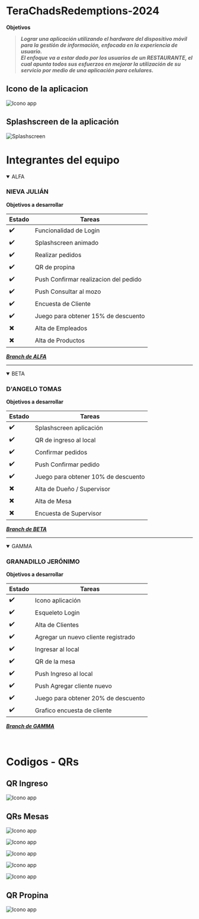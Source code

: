 # TeraChadsRedemptions-2024


**Objetivos**

> ***Lograr una aplicación utilizando el hardware del dispositivo móvil para la gestión de información, enfocada en la experiencia de usuario.***<br>
> ***El enfoque va a estar dado por los usuarios de un RESTAURANTE, el cual apunta todos sus esfuerzos en mejorar la utilización de su servicio por medio de una aplicación para celulares.***

## Icono de la aplicacion
![Icono app][icono-app]

[icono-app]: ./src/assets/imagenes/icon.png

## Splashscreen de la aplicación
![Splashscreen][splash-app]

[splash-app]: ./resources/splash.png


# Integrantes del equipo

<details open>

<summary>ALFA</summary>

### NIEVA JULIÁN

**Objetivos a desarrollar**

| Estado|    Tareas              |
| ----- |   -------              |
|   ✔️ | Funcionalidad de Login |
|   ✔️ | Splashscreen animado|
|   ✔️ | Realizar pedidos|
|   ✔️ | QR de propina|
|   ✔️ | Push Confirmar realizacion del pedido|
|   ✔️ | Push Consultar al mozo|
|   ✔️ | Encuesta de Cliente|
|   ✔️ | Juego para obtener 15% de descuento|  
|   ✖️ | Alta de Empleados |
|   ✖️ | Alta de Productos|

***[Branch de ALFA](https://github.com/JulianNieva/TeraChadsRedemptions-2024/tree/alfa)***

</details>

-----

<details open>

<summary>BETA</summary>

### D'ANGELO TOMAS

**Objetivos a desarrollar**

| Estado|    Tareas              |
| ----- |   -------              |
|   ✔️ | Splashscreen aplicación     |
|   ✔️ | QR de ingreso al local|
|   ✔️ | Confirmar pedidos|
|   ✔️ | Push Confirmar pedido|
|   ✔️ |  Juego para obtener 10% de descuento| 
|   ✖️ | Alta de Dueño / Supervisor |
|   ✖️ | Alta de Mesa|
|   ✖️ | Encuesta de Supervisor| 

***[Branch de BETA](https://github.com/JulianNieva/TeraChadsRedemptions-2024/tree/beta)***

</details>

-----

<details open>

<summary>GAMMA</summary>

### GRANADILLO JERÓNIMO

**Objetivos a desarrollar**

| Estado|    Tareas              |
| ----- |   -------              |
|   ✔️ | Icono aplicación      |
|   ✔️ | Esqueleto Login      |
|   ✔️ | Alta de Clientes |
|   ✔️ | Agregar un nuevo cliente registrado|
|   ✔️ | Ingresar al local|
|   ✔️ | QR de la mesa|
|   ✔️ | Push Ingreso al local
|   ✔️ | Push Agregar cliente nuevo|
|   ✔️ | Juego para obtener 20% de descuento| 
|   ✔️ | Grafico encuesta de cliente| 

***[Branch de GAMMA](https://github.com/JulianNieva/TeraChadsRedemptions-2024/tree/gamma)***

</details>

<br>

# Codigos - QRs

## QR Ingreso

[ingreso]: ./imagenes_readme/imagenes-qrs/qr_ingreso.png
![Icono app][ingreso]

## QRs Mesas
[mesa_1]: ./imagenes_readme/imagenes-qrs/mesa_1.png
![Icono app][mesa_1]

[mesa_2]: ./imagenes_readme/imagenes-qrs/mesa_2.png
![Icono app][mesa_2]

[mesa_3]: ./imagenes_readme/imagenes-qrs/mesa_3.png
![Icono app][mesa_3]

[mesa_4]: ./imagenes_readme/imagenes-qrs/mesa_4.png
![Icono app][mesa_4]

[mesa_5]: ./imagenes_readme/imagenes-qrs/mesa_5.png
![Icono app][mesa_5]

## QR Propina
[propina]: ./imagenes_readme/imagenes-qrs/propina-qr.png
![Icono app][propina]